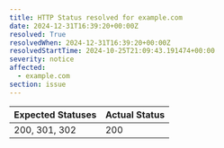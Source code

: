 ```yaml
---
title: HTTP Status resolved for example.com
date: 2024-12-31T16:39:20+00:00Z
resolved: True
resolvedWhen: 2024-12-31T16:39:20+00:00Z
resolvedStartTime: 2024-10-25T21:09:43.191474+00:00
severity: notice
affected:
  - example.com
section: issue
---
```


| Expected Statuses | Actual Status  |
|-------------------|----------------|
| 200, 301, 302 | 200 |
